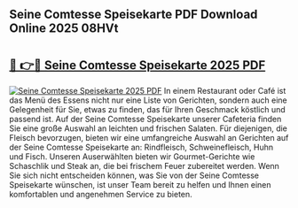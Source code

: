 ## Seine Comtesse Speisekarte PDF Download Online 2025 08HVt

# <h2><a href="http://gc9hxw.nevu.top/?p=Seine+Comtesse+Speisekarte">🔗 👉🔴 Seine Comtesse Speisekarte 2025 PDF</a></h2>

[![Seine Comtesse Speisekarte 2025 PDF](https://i.imgur.com/dBaPXMq.png)](http://gc9hxw.nevu.top/?p=Seine+Comtesse+Speisekarte)
In einem Restaurant oder Café ist das Menü des Essens nicht nur eine Liste von Gerichten, sondern auch eine Gelegenheit für Sie, etwas zu finden, das für Ihren Geschmack köstlich und passend ist. Auf der Seine Comtesse Speisekarte unserer Cafeteria finden Sie eine große Auswahl an leichten und frischen Salaten. Für diejenigen, die Fleisch bevorzugen, bieten wir eine umfangreiche Auswahl an Gerichten auf der Seine Comtesse Speisekarte an: Rindfleisch, Schweinefleisch, Huhn und Fisch. Unseren Auserwählten bieten wir Gourmet-Gerichte wie Schaschlik und Steak an, die bei frischem Feuer zubereitet werden. Wenn Sie sich nicht entscheiden können, was Sie von der Seine Comtesse Speisekarte wünschen, ist unser Team bereit zu helfen und Ihnen einen komfortablen und angenehmen Service zu bieten.
